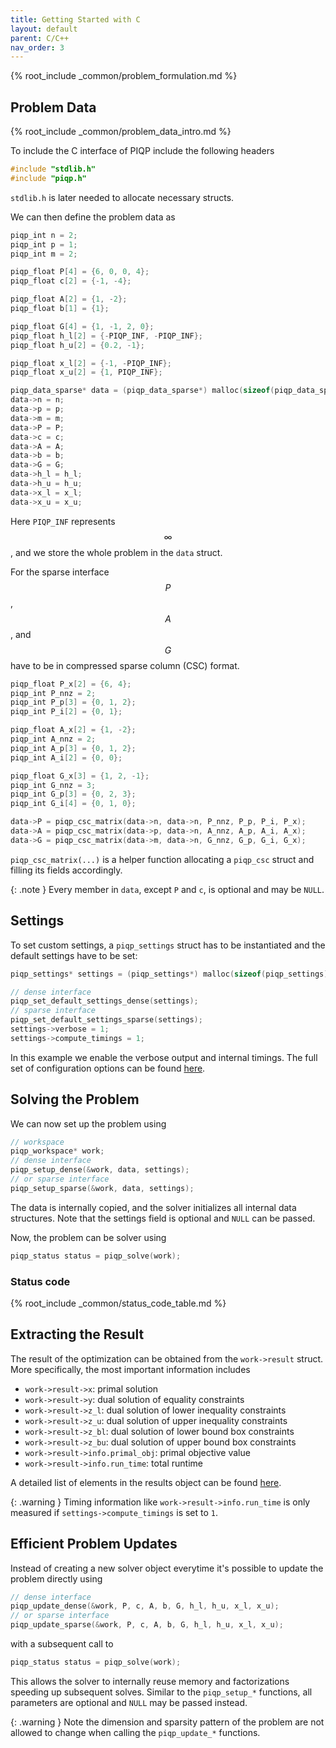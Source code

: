 ```yaml
---
title: Getting Started with C
layout: default
parent: C/C++
nav_order: 3
---
```


{% root_include _common/problem_formulation.md %}

## Problem Data

{% root_include _common/problem_data_intro.md %}

To include the C interface of PIQP include the following headers
```c
#include "stdlib.h"
#include "piqp.h"
```
`stdlib.h` is later needed to allocate necessary structs.

We can then define the problem data as

```c
piqp_int n = 2;
piqp_int p = 1;
piqp_int m = 2;

piqp_float P[4] = {6, 0, 0, 4};
piqp_float c[2] = {-1, -4};

piqp_float A[2] = {1, -2};
piqp_float b[1] = {1};

piqp_float G[4] = {1, -1, 2, 0};
piqp_float h_l[2] = {-PIQP_INF, -PIQP_INF};
piqp_float h_u[2] = {0.2, -1};

piqp_float x_l[2] = {-1, -PIQP_INF};
piqp_float x_u[2] = {1, PIQP_INF};

piqp_data_sparse* data = (piqp_data_sparse*) malloc(sizeof(piqp_data_sparse));
data->n = n;
data->p = p;
data->m = m;
data->P = P;
data->c = c;
data->A = A;
data->b = b;
data->G = G;
data->h_l = h_l;
data->h_u = h_u;
data->x_l = x_l;
data->x_u = x_u;
```

Here `PIQP_INF` represents $$\infty$$, and we store the whole problem in the `data` struct.

For the sparse interface $$P$$, $$A$$, and $$G$$ have to be in compressed sparse column (CSC) format.

```c
piqp_float P_x[2] = {6, 4};
piqp_int P_nnz = 2;
piqp_int P_p[3] = {0, 1, 2};
piqp_int P_i[2] = {0, 1};

piqp_float A_x[2] = {1, -2};
piqp_int A_nnz = 2;
piqp_int A_p[3] = {0, 1, 2};
piqp_int A_i[2] = {0, 0};

piqp_float G_x[3] = {1, 2, -1};
piqp_int G_nnz = 3;
piqp_int G_p[3] = {0, 2, 3};
piqp_int G_i[4] = {0, 1, 0};

data->P = piqp_csc_matrix(data->n, data->n, P_nnz, P_p, P_i, P_x);
data->A = piqp_csc_matrix(data->p, data->n, A_nnz, A_p, A_i, A_x);
data->G = piqp_csc_matrix(data->m, data->n, G_nnz, G_p, G_i, G_x);
```

`piqp_csc_matrix(...)` is a helper function allocating a `piqp_csc` struct and filling its fields accordingly.

{: .note }
Every member in `data`, except `P` and `c`, is optional and may be `NULL`.

## Settings

To set custom settings, a `piqp_settings` struct has to be instantiated and the default settings have to be set:

```c
piqp_settings* settings = (piqp_settings*) malloc(sizeof(piqp_settings));

// dense interface
piqp_set_default_settings_dense(settings);
// sparse interface
piqp_set_default_settings_sparse(settings);
settings->verbose = 1;
settings->compute_timings = 1;
```

In this example we enable the verbose output and internal timings. The full set of configuration options can be found [here]({{site.baseurl}}/api/settings).

## Solving the Problem

We can now set up the problem using

```c
// workspace
piqp_workspace* work;
// dense interface
piqp_setup_dense(&work, data, settings);
// or sparse interface
piqp_setup_sparse(&work, data, settings);
```

The data is internally copied, and the solver initializes all internal data structures. Note that the settings field is optional and `NULL` can be passed.

Now, the problem can be solver using

```c
piqp_status status = piqp_solve(work);
```

### Status code

{% root_include _common/status_code_table.md %}

## Extracting the Result

The result of the optimization can be obtained from the `work->result` struct. More specifically, the most important information includes
* `work->result->x`: primal solution
* `work->result->y`: dual solution of equality constraints
* `work->result->z_l`: dual solution of lower inequality constraints
* `work->result->z_u`: dual solution of upper inequality constraints
* `work->result->z_bl`: dual solution of lower bound box constraints
* `work->result->z_bu`: dual solution of upper bound box constraints
* `work->result->info.primal_obj`: primal objective value
* `work->result->info.run_time`: total runtime

A detailed list of elements in the results object can be found [here]({{site.baseurl}}/api/result).

{: .warning }
Timing information like `work->result->info.run_time` is only measured if `settings->compute_timings` is set to `1`.

## Efficient Problem Updates

Instead of creating a new solver object everytime it's possible to update the problem directly using

```c
// dense interface
piqp_update_dense(&work, P, c, A, b, G, h_l, h_u, x_l, x_u);
// or sparse interface
piqp_update_sparse(&work, P, c, A, b, G, h_l, h_u, x_l, x_u);
```

with a subsequent call to

```c
piqp_status status = piqp_solve(work);
```

This allows the solver to internally reuse memory and factorizations speeding up subsequent solves. Similar to the `piqp_setup_*` functions, all parameters are optional and `NULL` may be passed instead.

{: .warning }
Note the dimension and sparsity pattern of the problem are not allowed to change when calling the `piqp_update_*` functions.
